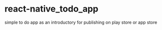 # react-native_todo_app

simple to do app as an introductory for publishing on play store or app store
